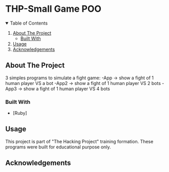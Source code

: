 # THP-Small Game POO


<!-- TABLE OF CONTENTS -->
<details open="open">
  <summary>Table of Contents</summary>
  <ol>
    <li>
      <a href="#about-the-project">About The Project</a>
      <ul>
        <li><a href="#built-with">Built With</a></li>
      </ul>
    </li>    
    <li><a href="#usage">Usage</a></li>
    <li><a href="#acknowledgements">Acknowledgements</a></li>
  </ol>
</details>

<!-- ABOUT THE PROJECT -->
## About The Project
3 simples programs to simulate a fight game:
-App -> show a fight of 1 human player VS a bot
-App2 -> show a fight of 1 human player VS 2 bots
-App3 -> show a fight of 1 human player VS 4 bots

<!-- BUILD WITH -->
### Built With
* [Ruby]

<!-- USAGE  -->
## Usage
This project is part of "The Hacking Project" training formation.
These programs were built for educational purpose only.


<!-- ACKNOWLEDGEMENTS -->
## Acknowledgements